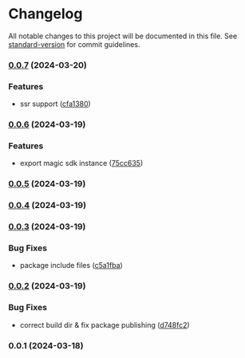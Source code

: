 # Changelog

All notable changes to this project will be documented in this file. See [standard-version](https://github.com/conventional-changelog/standard-version) for commit guidelines.

### [0.0.7](https://github.com/Geo25rey/magic-link-improved/compare/v0.0.6...v0.0.7) (2024-03-20)


### Features

* ssr support ([cfa1380](https://github.com/Geo25rey/magic-link-improved/commit/cfa13802d34938d5134a613218daa1bae7cea522))

### [0.0.6](https://github.com/Geo25rey/magic-link-improved/compare/v0.0.5...v0.0.6) (2024-03-19)


### Features

* export magic sdk instance ([75cc635](https://github.com/Geo25rey/magic-link-improved/commit/75cc635dd5698798f4a4212879b72f3825a14eac))

### [0.0.5](https://github.com/Geo25rey/magic-link-improved/compare/v0.0.4...v0.0.5) (2024-03-19)

### [0.0.4](https://github.com/Geo25rey/magic-link-improved/compare/v0.0.3...v0.0.4) (2024-03-19)

### [0.0.3](https://github.com/Geo25rey/magic-link-improved/compare/v0.0.2...v0.0.3) (2024-03-19)


### Bug Fixes

* package include files ([c5a1fba](https://github.com/Geo25rey/magic-link-improved/commit/c5a1fba6919a8fd0636025ec1613e6753940e3f3))

### [0.0.2](https://github.com/Geo25rey/magic-link-improved/compare/v0.0.1...v0.0.2) (2024-03-19)


### Bug Fixes

* correct build dir & fix package publishing ([d748fc2](https://github.com/Geo25rey/magic-link-improved/commit/d748fc258192b63fd9a39b8d91df4bdddc314810))

### 0.0.1 (2024-03-18)
